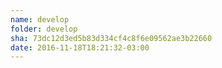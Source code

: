 ```yaml
---
name: develop
folder: develop
sha: 73dc12d3ed5b83d334cf4c8f6e09562ae3b22660
date: 2016-11-18T18:21:32-03:00
---
```

